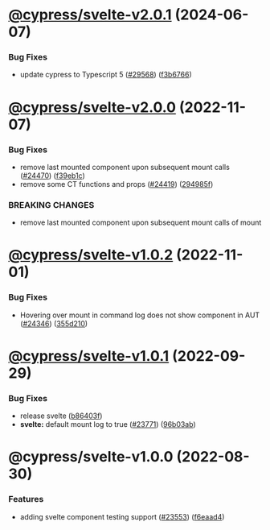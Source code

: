 # [@cypress/svelte-v2.0.1](https://github.com/cypress-io/cypress/compare/@cypress/svelte-v2.0.0...@cypress/svelte-v2.0.1) (2024-06-07)


### Bug Fixes

* update cypress to Typescript 5 ([#29568](https://github.com/cypress-io/cypress/issues/29568)) ([f3b6766](https://github.com/cypress-io/cypress/commit/f3b67666a5db0438594339c379cf27e1fd1e4abc))

# [@cypress/svelte-v2.0.0](https://github.com/cypress-io/cypress/compare/@cypress/svelte-v1.0.2...@cypress/svelte-v2.0.0) (2022-11-07)


### Bug Fixes

* remove last mounted component upon subsequent mount calls ([#24470](https://github.com/cypress-io/cypress/issues/24470)) ([f39eb1c](https://github.com/cypress-io/cypress/commit/f39eb1c19e0923bda7ae263168fc6448da942d54))
* remove some CT functions and props ([#24419](https://github.com/cypress-io/cypress/issues/24419)) ([294985f](https://github.com/cypress-io/cypress/commit/294985f8b3e0fa00ed66d25f88c8814603766074))


### BREAKING CHANGES

* remove last mounted component upon subsequent mount calls of mount

# [@cypress/svelte-v1.0.2](https://github.com/cypress-io/cypress/compare/@cypress/svelte-v1.0.1...@cypress/svelte-v1.0.2) (2022-11-01)


### Bug Fixes

* Hovering over mount in command log does not show component in AUT ([#24346](https://github.com/cypress-io/cypress/issues/24346)) ([355d210](https://github.com/cypress-io/cypress/commit/355d2101d38ea4d1e93b9c571cf77babab2bbbfc))

# [@cypress/svelte-v1.0.1](https://github.com/cypress-io/cypress/compare/@cypress/svelte-v1.0.0...@cypress/svelte-v1.0.1) (2022-09-29)


### Bug Fixes

* release svelte ([b86403f](https://github.com/cypress-io/cypress/commit/b86403fcbcc85ce5be1ca96bbf42357dd24c07dd))
* **svelte:** default mount log to true ([#23771](https://github.com/cypress-io/cypress/issues/23771)) ([96b03ab](https://github.com/cypress-io/cypress/commit/96b03abc74cd7b27ef4bbd9b66d9464c1f9fc2f2))

# @cypress/svelte-v1.0.0 (2022-08-30)


### Features

* adding svelte component testing support ([#23553](https://github.com/cypress-io/cypress/issues/23553)) ([f6eaad4](https://github.com/cypress-io/cypress/commit/f6eaad40e1836fa9db87c60defa5ae6f390c8fd8))
